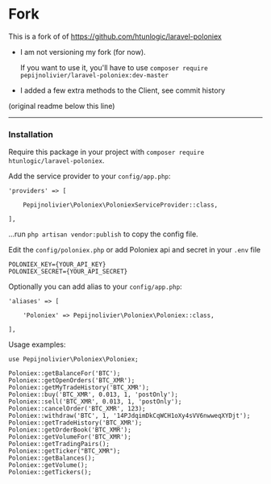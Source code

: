 # Fork

This is a fork of  of https://github.com/htunlogic/laravel-poloniex

- I am not versioning my fork (for now). 

  If you want to use it, you'll have to use `composer require pepijnolivier/laravel-poloniex:dev-master`
- I added a few extra methods to the Client, see commit history


(original readme below this line)


---



### Installation

Require this package in your project with `composer require htunlogic/laravel-poloniex`.

Add the service provider to your `config/app.php`:
 
 ``` 
 'providers' => [
 
     Pepijnolivier\Poloniex\PoloniexServiceProvider::class,
     
 ],
 ```
 
...run `php artisan vendor:publish` to copy the config file.

Edit the `config/poloniex.php` or add Poloniex api and secret in your `.env` file

```
POLONIEX_KEY={YOUR_API_KEY}
POLONIEX_SECRET={YOUR_API_SECRET}

```

Optionally you can add alias to your `config/app.php`:

```    
'aliases' => [
           
    'Poloniex' => Pepijnolivier\Poloniex\Poloniex::class,
           
],
```

Usage examples: 
``` 
use Pepijnolivier\Poloniex\Poloniex;
```
``` 
Poloniex::getBalanceFor('BTC');
Poloniex::getOpenOrders('BTC_XMR');
Poloniex::getMyTradeHistory('BTC_XMR');
Poloniex::buy('BTC_XMR', 0.013, 1, 'postOnly');
Poloniex::sell('BTC_XMR', 0.013, 1, 'postOnly');
Poloniex::cancelOrder('BTC_XMR', 123);
Poloniex::withdraw('BTC', 1, '14PJdqimDkCqWCH1oXy4sVV6nwweqXYDjt');
Poloniex::getTradeHistory('BTC_XMR');
Poloniex::getOrderBook('BTC_XMR');
Poloniex::getVolumeFor('BTC_XMR');
Poloniex::getTradingPairs();
Poloniex::getTicker("BTC_XMR");
Poloniex::getBalances();
Poloniex::getVolume();
Poloniex::getTickers();
```
